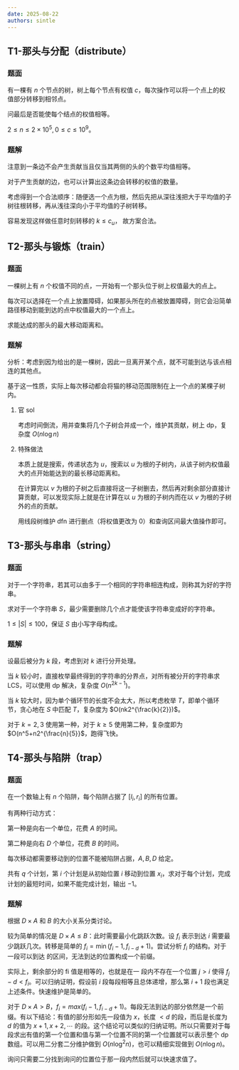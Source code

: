 ```yaml
---
date: 2025-08-22
authors: sintle
---
```


## T1-那头与分配（distribute）

### 题面

有一棵有 $n$ 个节点的树，树上每个节点有权值 $c$，每次操作可以将一个点上的权值部分转移到相邻点。

问最后是否能使每个结点的权值相等。

$2\leq n\leq2\times10^5,0\leq c\leq10^9$。

### 题解

注意到一条边不会产生贡献当且仅当其两侧的头的个数平均值相等。

对于产生贡献的边，也可以计算出这条边会转移的权值的数量。

考虑得到一个合法顺序：随便选一个点为根，然后先把从深往浅把大于平均值的子树往根转移，再从浅往深向小于平均值的子树转移。

容易发现这样做任意时刻转移的 $k\leq c_u$， 故方案合法。

## T2-那头与锻炼（train）

### 题面

一棵树上有 $n$ 个权值不同的点，一开始有一个那头位于树上权值最大的点上。

每次可以选择在一个点上放置障碍，如果那头所在的点被放置障碍，则它会沿简单路径移动到能到达的点中权值最大的一个点上。 

求能达成的那头的最大移动距离和。

### 题解

分析：考虑到因为给出的是一棵树，因此一旦离开某个点，就不可能到达与该点相连的其他点。

基于这一性质，实际上每次移动都会将猫的移动范围限制在上一个点的某棵子树内。

1.   官 sol

     考虑时间倒流，用并查集将几个子树合并成一个，维护其贡献，树上 dp，复杂度 $O(n\log n)$

2.   特殊做法

     本质上就是搜索，传递状态为 $u$，搜索以 $u$ 为根的子树内，从该子树内权值最大的点开始能达到的最长移动距离和。

     在计算完以 $v$ 为根的子树之后直接将这一子树删去，然后再对剩余部分直接计算贡献，可以发现实际上就是在计算在以 $u$ 为根的子树内而在以 $v$ 为根的子树外的点的贡献。

     用线段树维护 dfn 进行删点（将权值更改为 $0$）和查询区间最大值操作即可。

## T3-那头与串串（string）

### 题面

对于一个字符串，若其可以由多于一个相同的字符串相连构成，则称其为好的字符串。

求对于一个字符串 $S$，最少需要删除几个点才能使该字符串变成好的字符串。

$1\leq|S|\leq100$，保证 $S$ 由小写字母构成。

### 题解

设最后被分为 $k$ 段，考虑到对 $k$ 进行分开处理。

当 $k$ 较小时，直接枚举最终得到的字符串的分界点，对所有被分开的字符串求 LCS，可以使用 dp 解决，复杂度 $O(n^{2k-1})$。

当 $k$ 较大时，因为单个循环节的长度不会太大，所以考虑枚举 $T$，即单个循环节，贪心地在 $S$ 中匹配 $T$，复杂度为 $O(nk2^{\frac{k}{2}})$。

对于 $k=2,3$ 使用第一种，对于 $k\geq5$ 使用第二种，复杂度即为 $O(n^5+n2^{\frac{n}{5}}$，跑得飞快。

## T4-那头与陷阱（trap）

### 题面

在一个数轴上有 $n$ 个陷阱，每个陷阱占据了 $[l_i,r_i]$ 的所有位置。

有两种行动方式：

第一种是向右一个单位，花费 $A$ 的时间。

第二种是向右 $D$ 个单位，花费 $B$ 的时间。

每次移动都需要移动到的位置不能被陷阱占据，$A,B,D$ 给定。

共有 $q$ 个计划，第 $i$ 个计划是从初始位置 $i$ 移动到位置 $x_i$，求对于每个计划，完成计划的最短时间，如果不能完成计划，输出 $-1$。

### 题解

根据 $D\times A$ 和 $B$ 的大小关系分类讨论。 

较为简单的情况是 $D\times A\leq B$：此时需要最小化跳跃次数。设 $f_i$ 表示到达 $i$ 需要最少跳跃几次。转移是简单的 $f_i=\min(f_i-1,f_{i-d}+1)$。尝试分析 $f_i$ 的结构。对于一段可以到达 的区间，无法到达的位置构成一个前缀。

实际上，剩余部分的 fi 值是相等的，也就是在一 段内不存在一个位置 $j>i$ 使得 $f_j−d<f_i$。可以归纳证明，假设前 $i$ 段每段相等且总体递增，那么第 $i+1$ 段也满足上述条件。快速维护是简单的。

对于 $D\times A>B$，$f_i=max(f_i−1,f_{i−d}+1)$。每段无法到达的部分依然是一个前缀。有以下结论：有值的部分形如先一段值为 $x$，长度 $<d$ 的段，而后是长度为 $d$ 的值为 $x+1,x+2,\cdots$ 的段。这个结论可以类似的归纳证明。所以只需要对于每段求出有值的第一个位置和值与第一个位置不同的第一个位置就可以表示整个 dp 数组。可以用二分套二分维护做到 $O(n\log^2n)$，也可以精细实现做到 $O(n\log n)$。

询问只需要二分找到询问的位置位于那一段内然后就可以快速求值了。